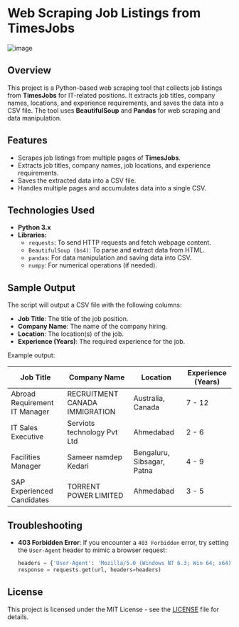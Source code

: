 # Web Scraping Job Listings from TimesJobs
![image](https://github.com/user-attachments/assets/af87b8bf-77ac-4c66-9a85-c55673aa69e3)


## Overview

This project is a Python-based web scraping tool that collects job listings from **TimesJobs** for IT-related positions. It extracts job titles, company names, locations, and experience requirements, and saves the data into a CSV file. The tool uses **BeautifulSoup** and **Pandas** for web scraping and data manipulation.

## Features

- Scrapes job listings from multiple pages of **TimesJobs**.
- Extracts job titles, company names, job locations, and experience requirements.
- Saves the extracted data into a CSV file.
- Handles multiple pages and accumulates data into a single CSV.

## Technologies Used

- **Python 3.x**
- **Libraries:**
  - `requests`: To send HTTP requests and fetch webpage content.
  - `BeautifulSoup (bs4)`: To parse and extract data from HTML.
  - `pandas`: For data manipulation and saving data into CSV.
  - `numpy`: For numerical operations (if needed).

## Sample Output

The script will output a CSV file with the following columns:

- **Job Title**: The title of the job position.
- **Company Name**: The name of the company hiring.
- **Location**: The location(s) of the job.
- **Experience (Years)**: The required experience for the job.

Example output:

| Job Title                          | Company Name                       | Location                     | Experience (Years) |
|------------------------------------|------------------------------------|------------------------------|--------------------|
| Abroad Requirement IT Manager      | RECRUITMENT CANADA IMMIGRATION     | Australia, Canada             | 7 - 12             |
| IT Sales Executive                 | Serviots technology Pvt Ltd        | Ahmedabad                    | 2 - 6              |
| Facilities Manager                 | Sameer namdep Kedari               | Bengaluru, Sibsagar, Patna    | 4 - 9              |
| SAP Experienced Candidates         | TORRENT POWER LIMITED              | Ahmedabad                    | 3 - 5              |

## Troubleshooting

- **403 Forbidden Error**: If you encounter a `403 Forbidden` error, try setting the `User-Agent` header to mimic a browser request:

   ```python
   headers = {'User-Agent': 'Mozilla/5.0 (Windows NT 6.3; Win 64; x64) AppleWebKit/537.36 (KHTML, like Gecko) Chrome/80.0.3987.162 Safari/537.36'}
   response = requests.get(url, headers=headers)
   ```

## License

This project is licensed under the MIT License - see the [LICENSE](LICENSE) file for details.
